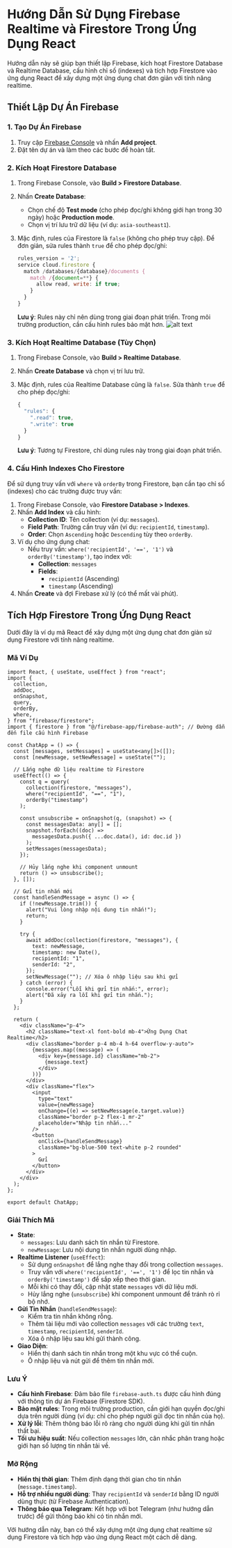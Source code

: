 # Hướng Dẫn Sử Dụng Firebase Realtime và Firestore Trong Ứng Dụng React

Hướng dẫn này sẽ giúp bạn thiết lập Firebase, kích hoạt Firestore Database và Realtime Database, cấu hình chỉ số (indexes) và tích hợp Firestore vào ứng dụng React để xây dựng một ứng dụng chat đơn giản với tính năng realtime.

## Thiết Lập Dự Án Firebase

### 1. Tạo Dự Án Firebase

1. Truy cập [Firebase Console](https://console.firebase.google.com/) và nhấn **Add project**.
2. Đặt tên dự án và làm theo các bước để hoàn tất.

### 2. Kích Hoạt Firestore Database

1. Trong Firebase Console, vào **Build > Firestore Database**.
2. Nhấn **Create Database**:
   - Chọn chế độ **Test mode** (cho phép đọc/ghi không giới hạn trong 30 ngày) hoặc **Production mode**.
   - Chọn vị trí lưu trữ dữ liệu (ví dụ: `asia-southeast1`).
3. Mặc định, rules của Firestore là `false` (không cho phép truy cập). Để đơn giản, sửa rules thành `true` để cho phép đọc/ghi:

   ```javascript
   rules_version = '2';
   service cloud.firestore {
     match /databases/{database}/documents {
       match /{document=**} {
         allow read, write: if true;
       }
     }
   }
   ```

   **Lưu ý**: Rules này chỉ nên dùng trong giai đoạn phát triển. Trong môi trường production, cần cấu hình rules bảo mật hơn.
   ![alt text](<Untitled (1).webp>)

### 3. Kích Hoạt Realtime Database (Tùy Chọn)

1. Trong Firebase Console, vào **Build > Realtime Database**.
2. Nhấn **Create Database** và chọn vị trí lưu trữ.
3. Mặc định, rules của Realtime Database cũng là `false`. Sửa thành `true` để cho phép đọc/ghi:

   ```javascript
   {
     "rules": {
       ".read": true,
       ".write": true
     }
   }
   ```

   **Lưu ý**: Tương tự Firestore, chỉ dùng rules này trong giai đoạn phát triển.

### 4. Cấu Hình Indexes Cho Firestore

Để sử dụng truy vấn với `where` và `orderBy` trong Firestore, bạn cần tạo chỉ số (indexes) cho các trường được truy vấn:

1. Trong Firebase Console, vào **Firestore Database > Indexes**.
2. Nhấn **Add Index** và cấu hình:
   - **Collection ID**: Tên collection (ví dụ: `messages`).
   - **Field Path**: Trường cần truy vấn (ví dụ: `recipientId`, `timestamp`).
   - **Order**: Chọn `Ascending` hoặc `Descending` tùy theo `orderBy`.
3. Ví dụ cho ứng dụng chat:
   - Nếu truy vấn: `where('recipientId', '==', '1')` và `orderBy('timestamp')`, tạo index với:
     - **Collection**: `messages`
     - **Fields**:
       - `recipientId` (Ascending)
       - `timestamp` (Ascending)
4. Nhấn **Create** và đợi Firebase xử lý (có thể mất vài phút).

## Tích Hợp Firestore Trong Ứng Dụng React

Dưới đây là ví dụ mã React để xây dựng một ứng dụng chat đơn giản sử dụng Firestore với tính năng realtime.

### Mã Ví Dụ

```tsx
import React, { useState, useEffect } from "react";
import {
  collection,
  addDoc,
  onSnapshot,
  query,
  orderBy,
  where,
} from "firebase/firestore";
import { firestore } from "@/firebase-app/firebase-auth"; // Đường dẫn đến file cấu hình Firebase

const ChatApp = () => {
  const [messages, setMessages] = useState<any[]>([]);
  const [newMessage, setNewMessage] = useState("");

  // Lắng nghe dữ liệu realtime từ Firestore
  useEffect(() => {
    const q = query(
      collection(firestore, "messages"),
      where("recipientId", "==", "1"),
      orderBy("timestamp")
    );

    const unsubscribe = onSnapshot(q, (snapshot) => {
      const messagesData: any[] = [];
      snapshot.forEach((doc) =>
        messagesData.push({ ...doc.data(), id: doc.id })
      );
      setMessages(messagesData);
    });

    // Hủy lắng nghe khi component unmount
    return () => unsubscribe();
  }, []);

  // Gửi tin nhắn mới
  const handleSendMessage = async () => {
    if (!newMessage.trim()) {
      alert("Vui lòng nhập nội dung tin nhắn!");
      return;
    }

    try {
      await addDoc(collection(firestore, "messages"), {
        text: newMessage,
        timestamp: new Date(),
        recipientId: "1",
        senderId: "2",
      });
      setNewMessage(""); // Xóa ô nhập liệu sau khi gửi
    } catch (error) {
      console.error("Lỗi khi gửi tin nhắn:", error);
      alert("Đã xảy ra lỗi khi gửi tin nhắn.");
    }
  };

  return (
    <div className="p-4">
      <h2 className="text-xl font-bold mb-4">Ứng Dụng Chat Realtime</h2>
      <div className="border p-4 mb-4 h-64 overflow-y-auto">
        {messages.map((message) => (
          <div key={message.id} className="mb-2">
            {message.text}
          </div>
        ))}
      </div>
      <div className="flex">
        <input
          type="text"
          value={newMessage}
          onChange={(e) => setNewMessage(e.target.value)}
          className="border p-2 flex-1 mr-2"
          placeholder="Nhập tin nhắn..."
        />
        <button
          onClick={handleSendMessage}
          className="bg-blue-500 text-white p-2 rounded"
        >
          Gửi
        </button>
      </div>
    </div>
  );
};

export default ChatApp;
```

### Giải Thích Mã

- **State**:
  - `messages`: Lưu danh sách tin nhắn từ Firestore.
  - `newMessage`: Lưu nội dung tin nhắn người dùng nhập.
- **Realtime Listener** (`useEffect`):
  - Sử dụng `onSnapshot` để lắng nghe thay đổi trong collection `messages`.
  - Truy vấn với `where('recipientId', '==', '1')` để lọc tin nhắn và `orderBy('timestamp')` để sắp xếp theo thời gian.
  - Mỗi khi có thay đổi, cập nhật state `messages` với dữ liệu mới.
  - Hủy lắng nghe (`unsubscribe`) khi component unmount để tránh rò rỉ bộ nhớ.
- **Gửi Tin Nhắn** (`handleSendMessage`):
  - Kiểm tra tin nhắn không rỗng.
  - Thêm tài liệu mới vào collection `messages` với các trường `text`, `timestamp`, `recipientId`, `senderId`.
  - Xóa ô nhập liệu sau khi gửi thành công.
- **Giao Diện**:
  - Hiển thị danh sách tin nhắn trong một khu vực có thể cuộn.
  - Ô nhập liệu và nút gửi để thêm tin nhắn mới.

### Lưu Ý

- **Cấu hình Firebase**: Đảm bảo file `firebase-auth.ts` được cấu hình đúng với thông tin dự án Firebase (Firestore SDK).
- **Bảo mật rules**: Trong môi trường production, cần giới hạn quyền đọc/ghi dựa trên người dùng (ví dụ: chỉ cho phép người gửi đọc tin nhắn của họ).
- **Xử lý lỗi**: Thêm thông báo lỗi rõ ràng cho người dùng khi gửi tin nhắn thất bại.
- **Tối ưu hiệu suất**: Nếu collection `messages` lớn, cân nhắc phân trang hoặc giới hạn số lượng tin nhắn tải về.

### Mở Rộng

- **Hiển thị thời gian**: Thêm định dạng thời gian cho tin nhắn (`message.timestamp`).
- **Hỗ trợ nhiều người dùng**: Thay `recipientId` và `senderId` bằng ID người dùng thực (từ Firebase Authentication).
- **Thông báo qua Telegram**: Kết hợp với bot Telegram (như hướng dẫn trước) để gửi thông báo khi có tin nhắn mới.

Với hướng dẫn này, bạn có thể xây dựng một ứng dụng chat realtime sử dụng Firestore và tích hợp vào ứng dụng React một cách dễ dàng.
